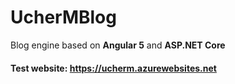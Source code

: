 # UcherMBlog
Blog engine based on **Angular 5** and **ASP.NET Core**

#### Test website: https://ucherm.azurewebsites.net
